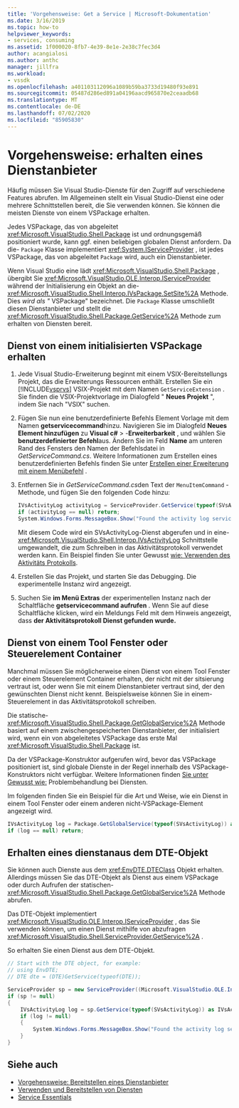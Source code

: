 ```yaml
---
title: 'Vorgehensweise: Get a Service | Microsoft-Dokumentation'
ms.date: 3/16/2019
ms.topic: how-to
helpviewer_keywords:
- services, consuming
ms.assetid: 1f000020-8fb7-4e39-8e1e-2e38c7fec3d4
author: acangialosi
ms.author: anthc
manager: jillfra
ms.workload:
- vssdk
ms.openlocfilehash: a401103112096a1089b59ba3733d19480f93e891
ms.sourcegitcommit: 05487d286ed891a04196aacd965870e2ceaadb68
ms.translationtype: MT
ms.contentlocale: de-DE
ms.lasthandoff: 07/02/2020
ms.locfileid: "85905830"
---
```

# <a name="how-to-get-a-service"></a>Vorgehensweise: erhalten eines Dienstanbieter

Häufig müssen Sie Visual Studio-Dienste für den Zugriff auf verschiedene Features abrufen. Im Allgemeinen stellt ein Visual Studio-Dienst eine oder mehrere Schnittstellen bereit, die Sie verwenden können. Sie können die meisten Dienste von einem VSPackage erhalten.

Jedes VSPackage, das von abgeleitet <xref:Microsoft.VisualStudio.Shell.Package> ist und ordnungsgemäß positioniert wurde, kann ggf. einen beliebigen globalen Dienst anfordern. Da die- `Package` Klasse implementiert <xref:System.IServiceProvider> , ist jedes VSPackage, das von abgeleitet `Package` wird, auch ein Dienstanbieter.

Wenn Visual Studio eine lädt <xref:Microsoft.VisualStudio.Shell.Package> , übergibt Sie <xref:Microsoft.VisualStudio.OLE.Interop.IServiceProvider> während der Initialisierung ein Objekt an die- <xref:Microsoft.VisualStudio.Shell.Interop.IVsPackage.SetSite%2A> Methode. Dies *wird als "* VSPackage" bezeichnet. Die `Package` Klasse umschließt diesen Dienstanbieter und stellt die <xref:Microsoft.VisualStudio.Shell.Package.GetService%2A> Methode zum erhalten von Diensten bereit.

## <a name="getting-a-service-from-an-initialized-vspackage"></a>Dienst von einem initialisierten VSPackage erhalten

1. Jede Visual Studio-Erweiterung beginnt mit einem VSIX-Bereitstellungs Projekt, das die Erweiterungs Ressourcen enthält. Erstellen Sie ein [!INCLUDE[vsprvs](../code-quality/includes/vsprvs_md.md)] VSIX-Projekt mit dem Namen `GetServiceExtension` . Sie finden die VSIX-Projektvorlage im Dialogfeld " **Neues Projekt** ", indem Sie nach "VSIX" suchen.

2. Fügen Sie nun eine benutzerdefinierte Befehls Element Vorlage mit dem Namen **getservicecommand**hinzu. Navigieren Sie im Dialogfeld **Neues Element hinzufügen** zu **Visual c#**  >  -**Erweiterbarkeit** , und wählen Sie **benutzerdefinierter Befehl**aus. Ändern Sie im Feld **Name** am unteren Rand des Fensters den Namen der Befehlsdatei in *GetServiceCommand.cs*. Weitere Informationen zum Erstellen eines benutzerdefinierten Befehls finden Sie unter [Erstellen einer Erweiterung mit einem Menübefehl](../extensibility/creating-an-extension-with-a-menu-command.md) .

3. Entfernen Sie in *GetServiceCommand.cs*den Text der `MenuItemCommand` -Methode, und fügen Sie den folgenden Code hinzu:

   ```csharp
   IVsActivityLog activityLog = ServiceProvider.GetService(typeof(SVsActivityLog)) as IVsActivityLog;
   if (activityLog == null) return;
   System.Windows.Forms.MessageBox.Show("Found the activity log service.");

   ```

    Mit diesem Code wird ein SVsActivityLog-Dienst abgerufen und in eine- <xref:Microsoft.VisualStudio.Shell.Interop.IVsActivityLog> Schnittstelle umgewandelt, die zum Schreiben in das Aktivitätsprotokoll verwendet werden kann. Ein Beispiel finden Sie unter Gewusst [wie: Verwenden des Aktivitäts Protokolls](../extensibility/how-to-use-the-activity-log.md).

4. Erstellen Sie das Projekt, und starten Sie das Debugging. Die experimentelle Instanz wird angezeigt.

5. Suchen Sie **im Menü Extras** der experimentellen Instanz nach der Schaltfläche **getservicecommand aufrufen** . Wenn Sie auf diese Schaltfläche klicken, wird ein Meldungs Feld mit dem Hinweis angezeigt, dass **der Aktivitätsprotokoll Dienst gefunden wurde.**

## <a name="getting-a-service-from-a-tool-window-or-control-container"></a>Dienst von einem Tool Fenster oder Steuerelement Container

Manchmal müssen Sie möglicherweise einen Dienst von einem Tool Fenster oder einem Steuerelement Container erhalten, der nicht mit der sitsierung vertraut ist, oder wenn Sie mit einem Dienstanbieter vertraut sind, der den gewünschten Dienst nicht kennt. Beispielsweise können Sie in einem-Steuerelement in das Aktivitätsprotokoll schreiben.

Die statische- <xref:Microsoft.VisualStudio.Shell.Package.GetGlobalService%2A> Methode basiert auf einem zwischengespeicherten Dienstanbieter, der initialisiert wird, wenn ein von abgeleitetes VSPackage das erste Mal <xref:Microsoft.VisualStudio.Shell.Package> ist.

Da der VSPackage-Konstruktor aufgerufen wird, bevor das VSPackage positioniert ist, sind globale Dienste in der Regel innerhalb des VSPackage-Konstruktors nicht verfügbar. Weitere Informationen finden [Sie unter Gewusst wie:](../extensibility/how-to-troubleshoot-services.md) Problembehandlung bei Diensten.

Im folgenden finden Sie ein Beispiel für die Art und Weise, wie ein Dienst in einem Tool Fenster oder einem anderen nicht-VSPackage-Element angezeigt wird.

```csharp
IVsActivityLog log = Package.GetGlobalService(typeof(SVsActivityLog)) as IVsActivityLog;
if (log == null) return;
```

## <a name="getting-a-service-from-the-dte-object"></a>Erhalten eines dienstanaus dem DTE-Objekt

Sie können auch Dienste aus dem <xref:EnvDTE.DTEClass> Objekt erhalten. Allerdings müssen Sie das DTE-Objekt als Dienst aus einem VSPackage oder durch Aufrufen der statischen- <xref:Microsoft.VisualStudio.Shell.Package.GetGlobalService%2A> Methode abrufen.

Das DTE-Objekt implementiert <xref:Microsoft.VisualStudio.OLE.Interop.IServiceProvider> , das Sie verwenden können, um einen Dienst mithilfe von abzufragen <xref:Microsoft.VisualStudio.Shell.ServiceProvider.GetService%2A> .

So erhalten Sie einen Dienst aus dem DTE-Objekt.

```csharp
// Start with the DTE object, for example: 
// using EnvDTE;
// DTE dte = (DTE)GetService(typeof(DTE));

ServiceProvider sp = new ServiceProvider((Microsoft.VisualStudio.OLE.Interop.IServiceProvider)dte);
if (sp != null)
{
    IVsActivityLog log = sp.GetService(typeof(SVsActivityLog)) as IVsActivityLog;
    if (log != null)
    {
        System.Windows.Forms.MessageBox.Show("Found the activity log service.");
    }
}
```

## <a name="see-also"></a>Siehe auch

- [Vorgehensweise: Bereitstellen eines Dienstanbieter](../extensibility/how-to-provide-a-service.md)
- [Verwenden und Bereitstellen von Diensten](../extensibility/using-and-providing-services.md)
- [Service Essentials](../extensibility/internals/service-essentials.md)
